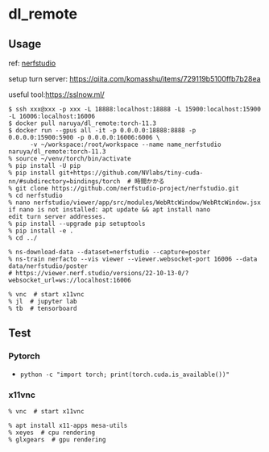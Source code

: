 # dl_remote

## Usage

ref: [nerfstudio](https://github.com/nerfstudio-project/nerfstudio#1-installation-setup-the-environment)

setup turn server: https://qiita.com/komasshu/items/729119b5100ffb7b28ea

useful tool:https://sslnow.ml/

```
$ ssh xxx@xxx -p xxx -L 18888:localhost:18888 -L 15900:localhost:15900 -L 16006:localhost:16006
$ docker pull naruya/dl_remote:torch-11.3
$ docker run --gpus all -it -p 0.0.0.0:18888:8888 -p 0.0.0.0:15900:5900 -p 0.0.0.0:16006:6006 \
      -v ~/workspace:/root/workspace --name name_nerfstudio naruya/dl_remote:torch-11.3
% source ~/venv/torch/bin/activate
% pip install -U pip
% pip install git+https://github.com/NVlabs/tiny-cuda-nn/#subdirectory=bindings/torch  # 時間かかる
% git clone https://github.com/nerfstudio-project/nerfstudio.git
% cd nerfstudio
% nano nerfstudio/viewer/app/src/modules/WebRtcWindow/WebRtcWindow.jsx
if nano is not installed: apt update && apt install nano
edit turn server addresses.
% pip install --upgrade pip setuptools
% pip install -e .
% cd ../

% ns-download-data --dataset=nerfstudio --capture=poster
% ns-train nerfacto --vis viewer --viewer.websocket-port 16006 --data data/nerfstudio/poster
# https://viewer.nerf.studio/versions/22-10-13-0/?websocket_url=ws://localhost:16006
```

```
% vnc  # start x11vnc
% jl  # jupyter lab
% tb  # tensorboard
```

## Test

### Pytorch
- `python -c "import torch; print(torch.cuda.is_available())"`

### x11vnc
```
% vnc  # start x11vnc

% apt install x11-apps mesa-utils
% xeyes  # cpu rendering
% glxgears  # gpu rendering
```
